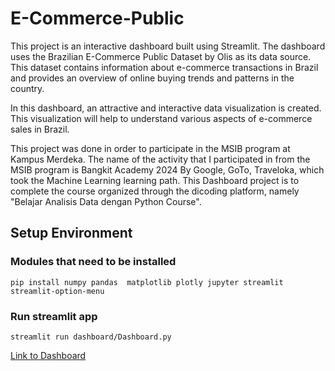 # E-Commerce-Public

This project is an interactive dashboard built using Streamlit. The dashboard uses the Brazilian E-Commerce Public Dataset by Olis as its data source. This dataset contains information about e-commerce transactions in Brazil and provides an overview of online buying trends and patterns in the country.

In this dashboard, an attractive and interactive data visualization is created. This visualization will help to understand various aspects of e-commerce sales in Brazil.

This project was done in order to participate in the MSIB program at Kampus Merdeka. The name of the activity that I participated in from the MSIB program is Bangkit Academy 2024 By Google, GoTo, Traveloka, which took the Machine Learning learning path. This Dashboard project is to complete the course organized through the dicoding platform, namely "Belajar Analisis Data dengan Python Course".

## Setup Environment
### Modules that need to be installed
```
pip install numpy pandas  matplotlib plotly jupyter streamlit streamlit-option-menu
```
### Run streamlit app
```
streamlit run dashboard/Dashboard.py
```



[Link to Dashboard](https://e-commerce-zidanqrs.streamlit.app/)